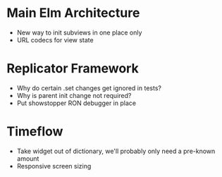 # Main Elm Architecture
- New way to init subviews in one place only
- URL codecs for view state


# Replicator Framework
- Why do certain .set changes get ignored in tests?
- Why is parent init change not required?
- Put showstopper RON debugger in place


# Timeflow
- Take widget out of dictionary, we'll probably only need a pre-known amount
- Responsive screen sizing